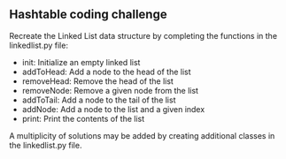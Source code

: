 ## Hashtable coding challenge
Recreate the Linked List data structure by completing the functions in the linkedlist.py file:

- init: Initialize an empty linked list
- addToHead: Add a node to the head of the list
- removeHead: Remove the head of the list
- removeNode: Remove a given node from the list
- addToTail: Add a node to the tail of the list
- addNode: Add a node to the list and a given index
- print: Print the contents of the list

A multiplicity of solutions may be added by creating additional classes in the linkedlist.py file.